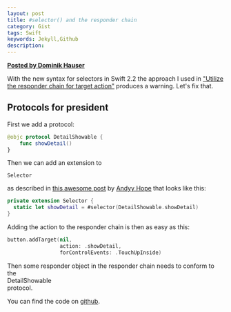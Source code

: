 ```yaml
---
layout: post
title: #selector() and the responder chain
category: Gist
tags: Swift
keywords: Jekyll,Github
description: 
---
```


__[Posted by Dominik Hauser](http://swiftandpainless.com/selector-and-the-responder-chain/ "Permalink to #selector() and the responder chain")__


With the new syntax for selectors in Swift 2.2 the approach I used in ["Utilize the responder chain for target action"][1] produces a warning. Let's fix that.

## Protocols for president

First we add a protocol:    
```swift  
@objc protocol DetailShowable {
  	func showDetail()
}  
```  
Then we can add an extension to  

	Selector  
	
as described in [this awesome post][2] by [Andyy Hope][3] that looks like this:    
```swift  
private extension Selector { 
  static let showDetail = #selector(DetailShowable.showDetail) 
}  
```  
Adding the action to the responder chain is then as easy as this:  
```swift  
button.addTarget(nil,
                 action: .showDetail,
                 forControlEvents: .TouchUpInside)  
```  
Then some responder object in the responder chain needs to conform to the  
	DetailShowable   
protocol.

You can find the code on [github][4].


[1]: http://swiftandpainless.com/utilize-the-responder-chain-for-target-action/
[2]: https://medium.com/swift-programming/swift-selector-syntax-sugar-81c8a8b10df3#.6gteb7p1s
[3]: https://twitter.com/AndyyHope
[4]: https://github.com/dasdom/SelectorSyntaxSugar


